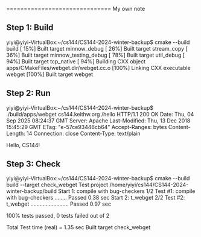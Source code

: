 ==============================
My own note

## Step 1: Build
yiyi@yiyi-VirtualBox:~/cs144/CS144-2024-winter-backup$ cmake --build build
[ 15%] Built target minnow_debug
[ 26%] Built target stream_copy
[ 36%] Built target minnow_testing_debug
[ 78%] Built target util_debug
[ 94%] Built target tcp_native
[ 94%] Building CXX object apps/CMakeFiles/webget.dir/webget.cc.o
[100%] Linking CXX executable webget
[100%] Built target webget
## Step 2: Run
yiyi@yiyi-VirtualBox:~/cs144/CS144-2024-winter-backup$ ./build/apps/webget cs144.keithw.org /hello
HTTP/1.1 200 OK
Date: Thu, 04 Sep 2025 08:24:37 GMT
Server: Apache
Last-Modified: Thu, 13 Dec 2018 15:45:29 GMT
ETag: "e-57ce93446cb64"
Accept-Ranges: bytes
Content-Length: 14
Connection: close
Content-Type: text/plain

Hello, CS144!
## Step 3: Check
yiyi@yiyi-VirtualBox:~/cs144/CS144-2024-winter-backup$ cmake --build build --target check_webget
Test project /home/yiyi/cs144/CS144-2024-winter-backup/build
    Start 1: compile with bug-checkers
1/2 Test #1: compile with bug-checkers ........   Passed    0.38 sec
    Start 2: t_webget
2/2 Test #2: t_webget .........................   Passed    0.97 sec

100% tests passed, 0 tests failed out of 2

Total Test time (real) =   1.35 sec
Built target check_webget


